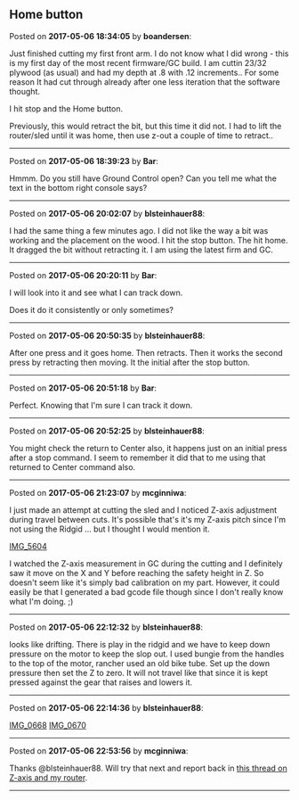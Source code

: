 ## Home button
Posted on **2017-05-06 18:34:05** by **boandersen**:

Just finished cutting my first front arm. I do not know what I did wrong - this is my first day of the most recent firmware/GC build. I am cuttin 23/32 plywood (as usual) and had my depth at .8 with .12 increments.. For some reason It had cut through already after one less iteration that the software thought. 

I hit stop and the Home button. 

Previously, this would retract the bit, but this time it did not. I had to lift the router/sled until it was home, then use z-out a couple of time to retract..

---

Posted on **2017-05-06 18:39:23** by **Bar**:

Hmmm. Do you still have Ground Control open? Can you tell me what the text in the bottom right console says?

---

Posted on **2017-05-06 20:02:07** by **blsteinhauer88**:

I had the same thing a few minutes ago. I did not like the way a bit was working and the placement on the wood. I hit the stop button. The hit home. It dragged the bit without retracting it. I am using the latest firm and GC.

---

Posted on **2017-05-06 20:20:11** by **Bar**:

I will look into it and see what I can track down.



Does it do it consistently or only sometimes?

---

Posted on **2017-05-06 20:50:35** by **blsteinhauer88**:

After one press and it goes home. Then retracts. Then it works the second press by retracting then moving. It the initial after the stop button.

---

Posted on **2017-05-06 20:51:18** by **Bar**:

Perfect. Knowing that I'm sure I can track it down.

---

Posted on **2017-05-06 20:52:25** by **blsteinhauer88**:

You might check the return to Center also, it happens just on an initial press after a stop command. I seem to remember it did that to me using that returned to Center command also.

---

Posted on **2017-05-06 21:23:07** by **mcginniwa**:

I just made an attempt at cutting the sled and I noticed Z-axis adjustment during travel between cuts. It's possible that's it's my Z-axis pitch since I'm not using the Ridgid ... but I thought I would mention it.



 [IMG_5604](/images/ua/uag0_img_5604.jpg.jpg) 



I watched the Z-axis measurement in GC during the cutting and I definitely saw it move on the X and Y before reaching the safety height in Z. So doesn't seem like it's simply bad calibration on my part. However, it could easily be that I generated a bad gcode file though since I don't really know what I'm doing. ;)

---

Posted on **2017-05-06 22:12:32** by **blsteinhauer88**:

looks like drifting.  There is play in the ridgid and we have to keep down pressure on the motor to keep the slop out.  I used bungie from the handles to the top of the motor, rancher used an old bike tube.  Set up the down pressure then set the Z to zero.  It will not travel like that since it is kept pressed against the gear that raises and lowers it.

---

Posted on **2017-05-06 22:14:36** by **blsteinhauer88**:

[IMG_0668](/images/q1/q1i7_img_0668.jpg.jpg) [IMG_0670](/images/dw/dwp5_img_0670.jpg.jpg)

---

Posted on **2017-05-06 22:53:56** by **mcginniwa**:

Thanks @blsteinhauer88. Will try that next and report back in [this thread on Z-axis and my router](http://www.maslowcnc.com/forums/#!/hardware-issues:bosch-gof-1600-ce-z-axisde).

---

